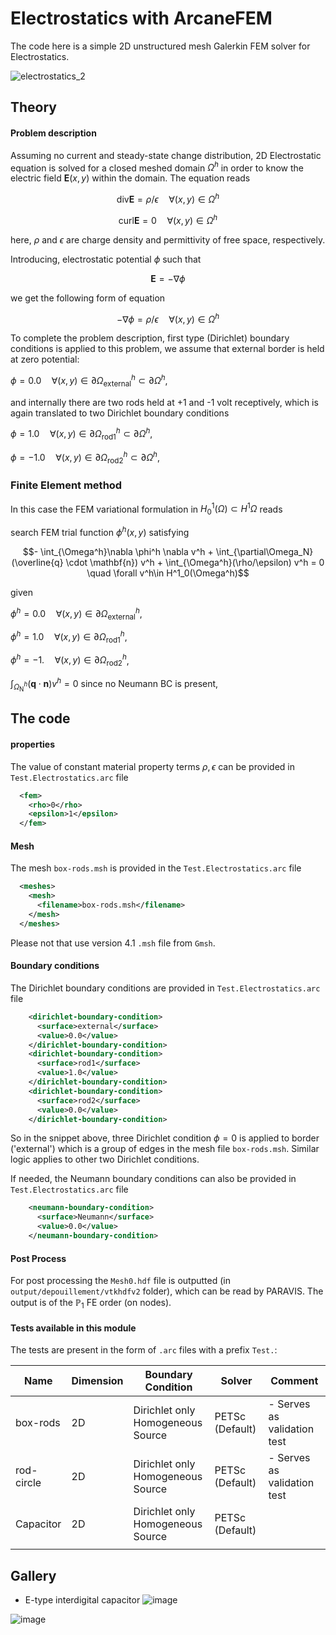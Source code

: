 # Electrostatics  with ArcaneFEM #

The code here is a simple 2D unstructured mesh Galerkin FEM solver for Electrostatics.

![electrostatics_2](https://github.com/arcaneframework/arcanefem/assets/52162083/959988a3-1717-4449-b412-14cbd1582367)

## Theory ##

#### Problem description ####

Assuming no current and steady-state change distribution, 2D Electrostatic equation is solved for a closed meshed domain $\Omega^h$ in order to know the electric field $\mathbf{E}(x,y)$ within the domain. The equation reads

$$\text{div}\mathbf{E} = \rho/\epsilon   \quad \forall (x,y)\in\Omega^h $$

$$\text{curl}\mathbf{E} = 0   \quad \forall (x,y)\in\Omega^h $$

here, $\rho$ and $\epsilon$ are charge density and permittivity of free space, respectively.

Introducing, electrostatic potential $\phi$ such that

$$\mathbf{E}=-\nabla\phi$$

we get the following form of equation

$$-\nabla\phi=\rho/\epsilon  \quad \forall (x,y)\in\Omega^h$$

To complete the problem description,   first type (Dirichlet) boundary conditions is applied to this problem, we assume that external border is held at zero potential:

$\phi = 0.0 \quad \forall(x,y)\in\partial\Omega^h_{\text{external}}\subset\partial \Omega^h,$

and internally there are two rods held at +1 and -1 volt receptively,  which is again translated to two Dirichlet boundary conditions

$\phi = 1.0 \quad \forall(x,y)\in\partial\Omega^h_{\text{rod1}}\subset\partial \Omega^h,$

$\phi = -1.0 \quad \forall(x,y)\in\partial\Omega^h_{\text{rod2}}\subset\partial \Omega^h,$

### Finite Element method ###

In this case  the FEM variational formulation in $H^1_{0}(\Omega) \subset H^1{\Omega}$  reads

search FEM trial function $\phi^h(x,y)$ satisfying

$$- \int_{\Omega^h}\nabla \phi^h \nabla  v^h + \int_{\partial\Omega_N} (\overline{q} \cdot \mathbf{n}) v^h + \int_{\Omega^h}(\rho/\epsilon) v^h = 0 \quad \forall v^h\in H^1_0(\Omega^h)$$

given

$\phi^h=0.0 \quad \forall (x,y)\in\partial\Omega^h_{\text{external}}$,

$\phi^h=1.0 \quad \forall (x,y)\in\partial\Omega^h_{\text{rod1}}$,

$\phi^h=-1. \quad \forall (x,y)\in\partial\Omega^h_{\text{rod2}}$,

$\int_{\Omega^h_{\text{N}}}(\mathbf{q} \cdot \mathbf{n}) v^h=0$ since no Neumann BC is present,

## The code ##

#### properties ###

The value of constant material property terms $\rho,\epsilon$  can be provided in  `Test.Electrostatics.arc` file

```xml
  <fem>
    <rho>0</rho>
    <epsilon>1</epsilon>
  </fem>
```

#### Mesh ####

The mesh `box-rods.msh` is provided in the `Test.Electrostatics.arc` file

```xml
  <meshes>
    <mesh>
      <filename>box-rods.msh</filename>
    </mesh>
  </meshes>
```

Please not that use version 4.1 `.msh` file from `Gmsh`.

#### Boundary conditions ####

The Dirichlet boundary conditions  are provided in `Test.Electrostatics.arc` file

```xml
    <dirichlet-boundary-condition>
      <surface>external</surface>
      <value>0.0</value>
    </dirichlet-boundary-condition>
    <dirichlet-boundary-condition>
      <surface>rod1</surface>
      <value>1.0</value>
    </dirichlet-boundary-condition>
    <dirichlet-boundary-condition>
      <surface>rod2</surface>
      <value>0.0</value>
    </dirichlet-boundary-condition>
```

So in the snippet above, three Dirichlet condition $\phi=0$ is  applied to border ('external') which is a group of edges in the mesh file `box-rods.msh`. Similar logic applies to other two Dirichlet conditions.

If needed, the Neumann  boundary conditions  can also be provided in `Test.Electrostatics.arc` file

```xml
    <neumann-boundary-condition>
      <surface>Neumann</surface>
      <value>0.0</value>
    </neumann-boundary-condition>
```



#### Post Process ####

For post processing the `Mesh0.hdf` file is outputted (in `output/depouillement/vtkhdfv2` folder), which can be read by PARAVIS. The output is of the $\mathbb{P}_1$ FE order (on nodes).


#### Tests available in this module ####

The tests are present in the form of `.arc` files with a prefix `Test.`:

| Name       | Dimension | Boundary Condition                     | Solver          | Comment                     |
| ---------- | --------- | -------------------------------------- | --------------- | --------------------------- |
| box-rods   | 2D        | Dirichlet only<br />Homogeneous Source | PETSc (Default) | - Serves as validation test |
| rod-circle | 2D        | Dirichlet only<br />Homogeneous Source | PETSc (Default) | - Serves as validation test |
| Capacitor  | 2D        | Dirichlet only<br />Homogeneous Source | PETSc (Default) |                             |
|            |           |                                        |                 |                             |



## Gallery ##
- E-type interdigital capacitor
![image](https://github.com/arcaneframework/arcanefem/assets/52162083/822a3b8c-5a55-4a5b-8450-74224d2a257d)

![image](https://github.com/arcaneframework/arcanefem/assets/52162083/f38a3390-56ad-498d-867d-d830116957e3)
